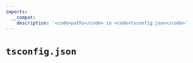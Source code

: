 ```yaml
---
imports:
  __compat:
    description: '<code>paths</code> in <code>tsconfig.json</code>'
---
```


# `tsconfig.json`
